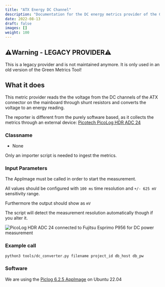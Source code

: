 ```yaml
---
title: "ATX Energy DC Channel"
description: "Documentation for the DC energy metrics provider of the Green Metrics Tool"
date: 2022-08-13
draft: false
images: []
weight: 100
---
```


## ⚠️Warning - LEGACY PROVIDER⚠️

This is a legacy provider and is not maintained anymore. It is only used in an old version of the Green Metrics Tool!

## What it does

This metric provider reads the the voltage from the DC channels of the ATX connector
on the mainboard through shunt resistors and converts the voltage to an energy reading.

The reporter is different from the purely software based, as it collects the metrics
through an external device: [Picotech PicoLog HDR ADC 24](https://www.picotech.com/data-logger/adc-20-adc-24/precision-data-acquisition)

### Classname

- None

Only an importer script is needed to ingest the metrics.

### Input Parameters

The AppImage must be called in order to start the measurement.

All values should be configured with `100 ms` time resolution and `+/- 625 mV` sensitivity range.

Furthermore the output should show as `mV`

The script will detect the measurement resolution automatically though if you alter it.

<img src="/img/picolog_hdr_adc_24_fujitsu_esprimo_P956.webp" alt="PicoLog HDR ADC 24 connected to Fujitsu Esprimo P956 for DC power measurement">

### Example call

```bash
python3 tools/dc_converter.py filename project_id db_host db_pw
```

### Software

We are using the [Piclog 6.2.5 AppImage](https://www.picotech.com/download/software/picolog6/sr/picolog-6.2.5-x86_64.AppImage) on Ubuntu 22.04
